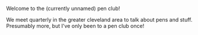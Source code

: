 Welcome to the (currently unnamed) pen club!

We meet quarterly in the greater cleveland area to talk about pens and stuff.
Presumably more, but I've only been to a pen club once!
